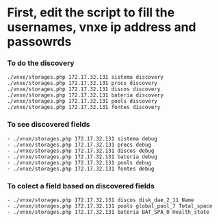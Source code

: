 # First, edit the script to fill the usernames, vnxe ip address and passowrds

### To do the discovery
```shell
./vnxe/storages.php 172.17.32.131 sistema discovery
./vnxe/storages.php 172.17.32.131 procs discovery
./vnxe/storages.php 172.17.32.131 discos discovery
./vnxe/storages.php 172.17.32.131 bateria discovery
./vnxe/storages.php 172.17.32.131 pools discovery 
./vnxe/storages.php 172.17.32.131 fontes discovery
```

### To see discovered fields
```shell
- ./vnxe/storages.php 172.17.32.131 sistema debug
- ./vnxe/storages.php 172.17.32.131 procs debug
- ./vnxe/storages.php 172.17.32.131 discos debug
- ./vnxe/storages.php 172.17.32.131 bateria debug
- ./vnxe/storages.php 172.17.32.131 pools debug
- ./vnxe/storages.php 172.17.32.131 fontes debug
```

### To colect a field based on discovered fields
```shell
- ./vnxe/storages.php 172.17.32.131 discos disk_dae_2_11 Name
- ./vnxe/storages.php 172.17.32.131 pools global_pool_7 Total_space
- ./vnxe/storages.php 172.17.32.131 bateria BAT_SPA_0 Health_state
```
